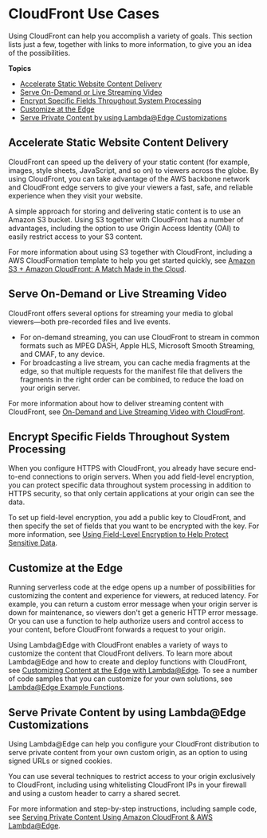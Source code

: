 # CloudFront Use Cases<a name="IntroductionUseCases"></a>

Using CloudFront can help you accomplish a variety of goals\. This section lists just a few, together with links to more information, to give you an idea of the possibilities\.

**Topics**
+ [Accelerate Static Website Content Delivery](#IntroductionUseCasesStaticWebsite)
+ [Serve On\-Demand or Live Streaming Video](#IntroductionUseCasesStreaming)
+ [Encrypt Specific Fields Throughout System Processing](#IntroductionUseCasesFieldLevelEncryption)
+ [Customize at the Edge](#IntroductionUseCasesProgrammableCDN)
+ [Serve Private Content by using Lambda@Edge Customizations](#IntroductionUseCasesPrivateContentAtTheEdge)

## Accelerate Static Website Content Delivery<a name="IntroductionUseCasesStaticWebsite"></a>

CloudFront can speed up the delivery of your static content \(for example, images, style sheets, JavaScript, and so on\) to viewers across the globe\. By using CloudFront, you can take advantage of the AWS backbone network and CloudFront edge servers to give your viewers a fast, safe, and reliable experience when they visit your website\.

A simple approach for storing and delivering static content is to use an Amazon S3 bucket\. Using S3 together with CloudFront has a number of advantages, including the option to use Origin Access Identity \(OAI\) to easily restrict access to your S3 content\.

For more information about using S3 together with CloudFront, including a AWS CloudFormation template to help you get started quickly, see [ Amazon S3 \+ Amazon CloudFront: A Match Made in the Cloud](https://aws.amazon.com/blogs/networking-and-content-delivery/amazon-s3-amazon-cloudfront-a-match-made-in-the-cloud/)\.

## Serve On\-Demand or Live Streaming Video<a name="IntroductionUseCasesStreaming"></a>

CloudFront offers several options for streaming your media to global viewers—both pre\-recorded files and live events\.
+ For on\-demand streaming, you can use CloudFront to stream in common formats such as MPEG DASH, Apple HLS, Microsoft Smooth Streaming, and CMAF, to any device\.
+ For broadcasting a live stream, you can cache media fragments at the edge, so that multiple requests for the manifest file that delivers the fragments in the right order can be combined, to reduce the load on your origin server\.

For more information about how to deliver streaming content with CloudFront, see [On\-Demand and Live Streaming Video with CloudFront](on-demand-streaming-video.md)\.

## Encrypt Specific Fields Throughout System Processing<a name="IntroductionUseCasesFieldLevelEncryption"></a>

When you configure HTTPS with CloudFront, you already have secure end\-to\-end connections to origin servers\. When you add field\-level encryption, you can protect specific data throughout system processing in addition to HTTPS security, so that only certain applications at your origin can see the data\.

To set up field\-level encryption, you add a public key to CloudFront, and then specify the set of fields that you want to be encrypted with the key\. For more information, see [Using Field\-Level Encryption to Help Protect Sensitive Data](field-level-encryption.md)\.

## Customize at the Edge<a name="IntroductionUseCasesProgrammableCDN"></a>

Running serverless code at the edge opens up a number of possibilities for customizing the content and experience for viewers, at reduced latency\. For example, you can return a custom error message when your origin server is down for maintenance, so viewers don't get a generic HTTP error message\. Or you can use a function to help authorize users and control access to your content, before CloudFront forwards a request to your origin\.

Using Lambda@Edge with CloudFront enables a variety of ways to customize the content that CloudFront delivers\. To learn more about Lambda@Edge and how to create and deploy functions with CloudFront, see [Customizing Content at the Edge with Lambda@Edge](lambda-at-the-edge.md)\. To see a number of code samples that you can customize for your own solutions, see [Lambda@Edge Example Functions](lambda-examples.md)\.

## Serve Private Content by using Lambda@Edge Customizations<a name="IntroductionUseCasesPrivateContentAtTheEdge"></a>

Using Lambda@Edge can help you configure your CloudFront distribution to serve private content from your own custom origin, as an option to using signed URLs or signed cookies\.

You can use several techniques to restrict access to your origin exclusively to CloudFront, including using whitelisting CloudFront IPs in your firewall and using a custom header to carry a shared secret\.

For more information and step\-by\-step instructions, including sample code, see [ Serving Private Content Using Amazon CloudFront & AWS Lambda@Edge](https://aws.amazon.com/blogs/networking-and-content-delivery/serving-private-content-using-amazon-cloudfront-aws-lambdaedge/)\.